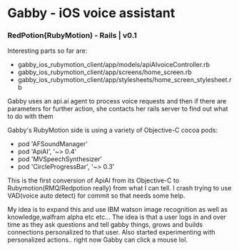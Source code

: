 # Gabby - iOS voice assistant
### RedPotion(RubyMotion) - Rails | v0.1

<p>Interesting parts so far are:</p>
<ul>
<li>gabby_ios_rubymotion_client/app/models/apiAIvoiceController.rb</li>
<li>gabby_ios_rubymotion_client/app/screens/home_screen.rb</li>
<li>gabby_ios_rubymotion_client/app/stylesheets/home_screen_stylesheet.rb</li>
</ul>

<p>Gabby uses an api.ai agent to process voice requests and then if there
are parameters for further action, she contacts her rails server to
find out what to do with them</p>

<p>Gabby's RubyMotion side is using a variety of Objective-C cocoa pods:</p>
<ul>
<li>pod 'AFSoundManager'</li>
<li>pod 'ApiAI', '~> 0.4'</li>
<li>pod 'MVSpeechSynthesizer'</li>
<li>pod 'CircleProgressBar', '~> 0.3'</li>
</ul>
This is the first conversion of ApiAI from its Objective-C to Rubymotion(RMQ/Redpotion really) from
what I can tell. I crash trying to use VAD(voice auto detect) for commit so
that needs some help.

<p>My idea is to expand this and use IBM watson image recognition as well
as knowledge,walfram alpha etc etc... The idea is that a user logs
in and over time as they ask questions and tell gabby things, grows and builds
connections personalized to that user. Also started experimenting with
personalized actions.. right now Gabby can click a mouse lol.</p>
